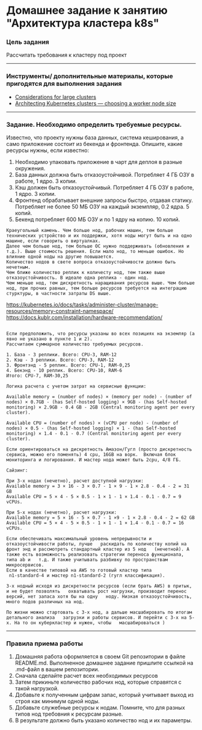 # Домашнее задание к занятию "Архитектура кластера k8s"

### Цель задания

Рассчитать требования к кластеру под проект   

------

### Инструменты/ дополнительные материалы, которые пригодятся для выполнения задания

- [Considerations for large clusters](https://kubernetes.io/docs/setup/best-practices/cluster-large/)
- [Architecting Kubernetes clusters — choosing a worker node size](https://learnk8s.io/kubernetes-node-size)

------

### Задание. Необходимо определить требуемые ресурсы. 
Известно, что проекту нужны база данных, система кеширования, а само приложение состоит из бекенда и фронтенда. Опишите, какие ресурсы нужны, если известно:

1. Необходимо упаковать приложение в чарт для деплоя в разные окружения. 
2. База данных должна быть отказоустойчивой. Потребляет 4 ГБ ОЗУ в работе, 1 ядро. 3 копии. 
3. Кэш должен быть отказоустойчивый. Потребляет 4 ГБ ОЗУ в работе, 1 ядро. 3 копии. 
4. Фронтенд обрабатывает внешние запросы быстро, отдавая статику. Потребляет не более 50 МБ ОЗУ на каждый экземпляр, 0.2 ядра. 5 копий. 
5. Бекенд потребляет 600 МБ ОЗУ и по 1 ядру на копию. 10 копий.

```
Краеугольный камень. Чем больше нод, рабочих машин, тем больше технических устройство и их поддержки, хотя ноды могут быть и на одно машине, если говорить о виртуалках.
Далее чем больше нод, тем больше ОС нужно поддерживать (обновления и т.д.). Выше стоимость решения. Если мало нод, то меньше ошибок. Но влияние одной ноды на другие повышается.
Количество нодов в свете вопроса отказоустойчивости должно быть нечетным. 
Чем ближе количество реплик к количесту нод, тем также выше отказоустойчивость. В идеале одна реплика - один нод.
Чем меньше нод, тем дискретность наращивания ресурсов выше. Чем больше нод, при прочих равных, тем больше ресурсов требуется на интеграцию стурктуры, в частности затраты DS выше.
```
https://kubernetes.io/docs/tasks/administer-cluster/manage-resources/memory-constraint-namespace/
https://docs.kublr.com/installation/hardware-recommendation/
```

Если предположить, что ресурсы указаны во всех позициях на экземляр (а явно не указано в пункте 1 и 2). 
Рассчитаем суммарное количество требуемых ресурсов.

1. База - 3 реплики. Всего: CPU-3, RAM-12
2. Кэш - 3 реплики. Всего: CPU-3, RAM-12
3. Фронтэнд - 5 реплик. Всего: CPU-1, RAM-0,25
4. Бекэнд - 10 реплик. Всего: CPU-10, RAM-6
Итого: CPU-7, RAM-30,25 

Логика расчета с учетом затрат на сервисные функции: 

Available memory = (number of nodes) × (memory per node) - (number of nodes) × 0.7GB - (has Self-hosted logging) × 9GB - (has Self-hosted monitoring) × 2.9GB - 0.4 GB - 2GB (Central monitoring agent per every cluster).

Available CPU = (number of nodes) × (vCPU per node) - (number of nodes) × 0.5 - (has Self-hosted logging) × 1 - (has Self-hosted monitoring) × 1.4 - 0.1 - 0.7 (Central monitoring agent per every cluster).

Если ориентироваться на дискретность Амазон/Гугл (просто дискретность сервиса, можно его поменять) 4 cpu, 16GB на ворк.  Включая блок мониторинга и логирования. И мастер нода может быть 2cpu, 4/8 ГБ.

Сайзинг:

При 3-х нодах (нечетно), расчет доступной нагрузки:
Available memory = 3 × 16 - 3 × 0.7 - 1 × 9 - 1 × 2.8 - 0.4 - 2 = 31 GB
Available CPU = 5 × 4 - 5 × 0.5 - 1 × 1 - 1 × 1.4 - 0.1 - 0.7 = 9 vCPUs.

При 5-х нодах (нечетно), расчет нагрузки:
Available memory = 5 × 16 - 5 × 0.7 - 1 ×9 - 1 × 2.8 - 0.4 - 2 = 62 GB
Available CPU = 5 × 4 - 5 × 0.5 - 1 × 1 - 1 × 1.4 - 0.1 - 0.7 = 16 vCPUs.

Если обеспечивать максимальный уровень непрерывности и отказоустойчивости работы, лучше   раскидать по количеству копий на фронт энд и рассмотреть стандартный кластер из 5 нод   (нечетной). А также есть возможность реализовать стратегии переноса функционала, типа ab и   т.д. И также учитывать разбивку по пространствам микросервисов.  
Если в качестве типовой на AWS то готовый кластер типа   
 n1-standard-4 и мастер n1-standard-2 (гугл классификация).   

3-х нодный исходя из дискретности ресурсов (если брать AWS) в притык, и не будет позволять   охватывать рост нагрузки, производит перенос версий, нет запаса хотя бы на одну   ноду. Низкая отказоустойчивость, много подов различных на нод. 

По жизни можно стартовать с 3-х нод, а дальше масшабировать по итогам детального анализа   загрузки и работы сервисов. И перейти с 3-х на 5-х. На то он куберкластер и нужен, чтобы   масшабироваться )
```

----

### Правила приема работы

1. Домашняя работа оформляется в своем Git репозитории в файле README.md. Выполненное домашнее задание пришлите ссылкой на .md-файл в вашем репозитории.
2. Сначала сделайте расчет всех необходимых ресурсов 
3. Затем прикиньте количество рабочих нод, которые справятся с такой нагрузкой. 
4. Добавьте к полученным цифрам запас, который учитывает выход из строя как минимум одной ноды. 
5. Добавьте служебные ресурсы к нодам. Помните, что для разных типов нод требовния к ресурсам разные. 
6. В результате должно быть указано количество нод и их параметры.
